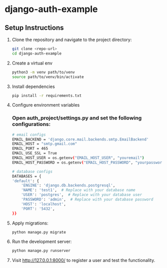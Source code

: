 # django-auth-example

## Setup Instructions

1. Clone the repository and navigate to the project directory:
   ```bash
   git clone <repo-url>
   cd django-auth-example
   ```
2. Create a virtual env
   ```bash
   python3 -m venv path/to/venv
   source path/to/venv/bin/activate
   ```
3. Install dependencies
   ```bash
   pip install -r requirements.txt
   ```
4. Configure environment variables

   ### Open auth_project/settings.py and set the following configurations:

   ```bash
   # email configs
   EMAIL_BACKEND = 'django.core.mail.backends.smtp.EmailBackend'
   EMAIL_HOST = "smtp.gmail.com"
   EMAIL_PORT = 465
   EMAIL_USE_SSL = True
   EMAIL_HOST_USER = os.getenv("EMAIL_HOST_USER", "youremail")
   EMAIL_HOST_PASSWORD = os.getenv("EMAIL_HOST_PASSWORD", "yourpassword")

   # database configs
   DATABASES = {
   'default': {
       'ENGINE': 'django.db.backends.postgresql',
       'NAME': 'test1',  # Replace with your database name
       'USER': 'postgres',  # Replace with your database user
       'PASSWORD': 'admin',  # Replace with your database password
       'HOST': 'localhost',
       'PORT': '5432',
   }}
   ```

5. Apply migrations:
   ```bash
   python manage.py migrate
   ```
6. Run the development server:
   ```bash
   python manage.py runserver
   ```
7. Visit http://127.0.0.1:8000/ to register a user and test the functionality.
